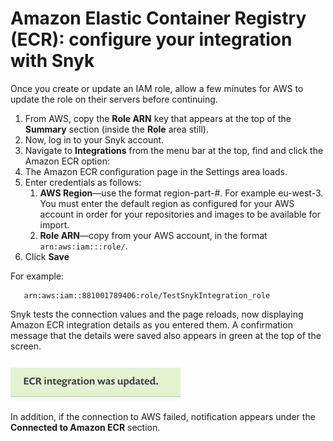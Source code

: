 # Amazon Elastic Container Registry \(ECR\): configure your integration with Snyk

Once you create or update an IAM role, allow a few minutes for AWS to update the role on their servers before continuing.

1. From AWS, copy the **Role ARN** key that appears at the top of the **Summary** section \(inside the **Role** area still\).
2. Now, log in to your Snyk account.
3. Navigate to **Integrations** from the menu bar at the top, find and click the Amazon ECR option: 
4. The Amazon ECR configuration page in the Settings area loads.
5. Enter credentials as follows:
   1. **AWS Region**—use the format region-part-\#. For example eu-west-3. You must enter the default region as configured for your AWS account in order for your repositories and images to be available for import.
   2. **Role ARN**—copy from your AWS account, in the format `arn:aws:iam:::role/`.
6. Click **Save**

For example:

```text
   arn:aws:iam::881001789406:role/TestSnykIntegration_role
```

Snyk tests the connection values and the page reloads, now displaying Amazon ECR integration details as you entered them. A confirmation message that the details were saved also appears in green at the top of the screen.

![](../../../.gitbook/assets/uuid-49671392-b5d5-389d-66c8-86b3daf9a2e1-en.png)

In addition, if the connection to AWS failed, notification appears under the **Connected to Amazon ECR** section.

